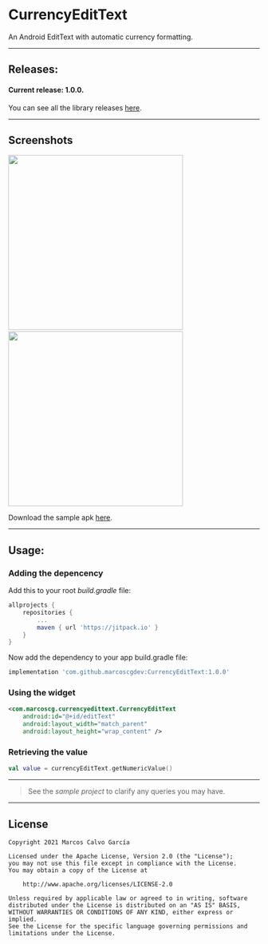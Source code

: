# CurrencyEditText

An Android EditText with automatic currency formatting.

---

## Releases:

#### Current release: 1.0.0.

You can see all the library releases [here](https://github.com/marcoscgdev/CurrencyEditText/releases).

---

## Screenshots
<kbd><img src="https://raw.githubusercontent.com/marcoscgdev/CurrencyEditText/master/Screenshot_1617663066.png" width="350"></kbd>&nbsp;&nbsp;&nbsp;&nbsp;<kbd><img src="https://raw.githubusercontent.com/marcoscgdev/CurrencyEditText/master/Screenshot_1617663115.png" width="350"></kbd>

Download the sample apk [here](https://github.com/marcoscgdev/CurrencyEditText/releases/download/1.0.0/app-debug.apk).

---

## Usage:

### Adding the depencency

Add this to your root *build.gradle* file:

```groovy
allprojects {
    repositories {
        ...
        maven { url 'https://jitpack.io' }
    }
}
```

Now add the dependency to your app build.gradle file:

```groovy
implementation 'com.github.marcoscgdev:CurrencyEditText:1.0.0'
```

### Using the widget

```xml
<com.marcoscg.currencyedittext.CurrencyEditText
    android:id="@+id/editText"
    android:layout_width="match_parent"
    android:layout_height="wrap_content" />
```

### Retrieving the value

```kotlin
val value = currencyEditText.getNumericValue()
```

---
>See the *sample project* to clarify any queries you may have.

---

## License

```
Copyright 2021 Marcos Calvo García

Licensed under the Apache License, Version 2.0 (the "License");
you may not use this file except in compliance with the License.
You may obtain a copy of the License at

    http://www.apache.org/licenses/LICENSE-2.0

Unless required by applicable law or agreed to in writing, software
distributed under the License is distributed on an "AS IS" BASIS,
WITHOUT WARRANTIES OR CONDITIONS OF ANY KIND, either express or implied.
See the License for the specific language governing permissions and
limitations under the License.
```
